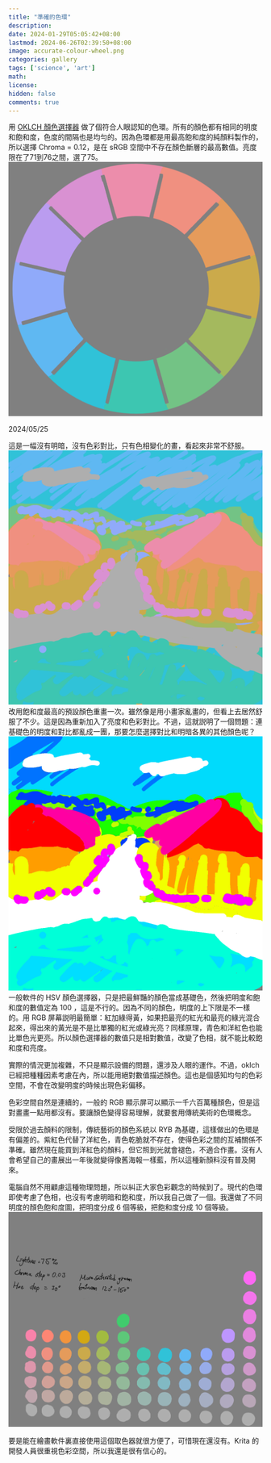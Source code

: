 ```yaml
---
title: "準確的色環"
description: 
date: 2024-01-29T05:05:42+08:00
lastmod: 2024-06-26T02:39:50+08:00
image: accurate-colour-wheel.png
categories: gallery
tags: ['science', 'art']
math: 
license: 
hidden: false
comments: true
---
```


用 [OKLCH 顏色選擇器](https://oklch.com) 做了個符合人眼認知的色環。所有的顏色都有相同的明度和飽和度，色度的間隔也是均勻的。因為色環都是用最高飽和度的純顏料製作的，所以選擇 Chroma = 0.12，是在 sRGB 空間中不存在顏色斷層的最高數值。亮度限在了71到76之間，選了75。
![oklch-colour-wheel](accurate-colour-wheel.png)

2024/05/25

這是一幅沒有明暗，沒有色彩對比，只有色相變化的畫，看起來非常不舒服。
![no-contrast](no-contrast.png)
改用飽和度最高的預設顏色重畫一次。雖然像是用小畫家亂畫的，但看上去居然舒服了不少。這是因為重新加入了亮度和色彩對比。不過，這就説明了一個問題：連基礎色的明度和對比都亂成一團，那要怎麼選擇對比和明暗各異的其他顏色呢？
![naive-contrast](naive-contrast.png)
一般軟件的 HSV 顏色選擇器，只是把最鮮豔的顏色當成基礎色，然後把明度和飽和度的數值定為 100 ，這是不行的。因為不同的顏色，明度的上下限是不一樣的。用 RGB 屏幕説明最簡單：紅加綠得黃，如果把最亮的紅光和最亮的綠光混合起來，得出來的黃光是不是比單獨的紅光或綠光亮？同樣原理，青色和洋紅色也能比單色光更亮。所以顏色選擇器的數值只是相對數值，改變了色相，就不能比較飽和度和亮度。

實際的情況更加複雜，不只是顯示設備的問題，還涉及人眼的運作。不過，oklch 已經把種種因素考慮在內，所以能用絕對數值描述顏色。這也是個感知均勻的色彩空間，不會在改變明度的時候出現色彩偏移。

色彩空間自然是連續的，一般的 RGB 顯示屏可以顯示一千六百萬種顏色，但是這對畫畫一點用都沒有。要讓顏色變得容易理解，就要套用傳統美術的色環概念。

受限於過去顏料的限制，傳統藝術的顏色系統以 RYB 為基礎，這樣做出的色環是有偏差的。紫紅色代替了洋紅色，青色乾脆就不存在，使得色彩之間的互補關係不準確。雖然現在能買到洋紅色的顏料，但它照到光就會褪色，不適合作畫。沒有人會希望自己的畫展出一年後就變得像舊海報一樣藍，所以這種新顏料沒有普及開來。

電腦自然不用顧慮這種物理問題，所以糾正大家色彩觀念的時候到了。現代的色環即使考慮了色相，也沒有考慮明暗和飽和度，所以我自己做了一個。我還做了不同明度的顏色飽和度圖，把明度分成 6 個等級，把飽和度分成 10 個等級。
![value-intensity-chart](value-intensity-chart.png)

要是能在繪畫軟件裏直接使用這個取色器就很方便了，可惜現在還沒有。Krita 的開發人員很重視色彩空間，所以我還是很有信心的。

